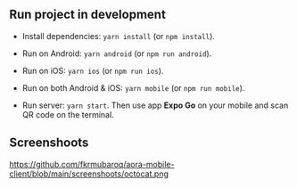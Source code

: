 ## Run project in development

- Install dependencies: `yarn install` (or `npm install`).

- Run on Android: `yarn android` (or `npm run android`).

- Run on iOS: `yarn ios` (or `npm run ios`).

- Run on both Android & iOS: `yarn mobile` (or `npm run mobile`).

- Run server: `yarn start`. Then use app **Expo Go** on your mobile and scan QR code on the terminal.

## Screenshoots

https://github.com/fkrmubaroq/aora-mobile-client/blob/main/screenshoots/octocat.png